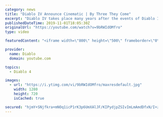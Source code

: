 ```yaml
---
category: news
title: "Diablo IV Announce Cinematic | By Three They Come"
excerpt: "Diablo IV takes place many years after the events of Diablo III, after millions have been slaughtered by the actions of the High Heavens and Burning Hells alike."
publishedDateTime: 2019-11-01T18:05:30Z
originalUrl: "https://youtube.com/watch?v=9bRWIdOMfro"
type: video

featuredContent: "<iframe width=\"800\" height=\"500\" frameborder=\"0\" src=\"https://www.youtube.com/embed/9bRWIdOMfro\" allow=\"accelerometer; autoplay; encrypted-media; gyroscope; picture-in-picture\" allowfullscreen></iframe>"

provider:
  name: Diablo
  domain: youtube.com

topics:
  - Diablo 4

images:
  - url: "https://i.ytimg.com/vi/9bRWIdOMfro/maxresdefault.jpg"
    width: 1280
    height: 720
    isCached: true

secured: "hjmY+SNjfkra+mNOq1icP1rK3p6UmXAlJF/KIPydjpZSIvImLmAmdDfxN/I+zGA+J1DufMqMyp7r3NMzB0bRIuJsB4/YD7NcUpBrq7XdtIPxrYE4DXRFzr9gxNEPu9I+Stw5OgDHX1N+VYS/r+ZvbMaflcaRFx3cyQhpVmwOHtWp67730PLnKPAUw24u55HCgqELI3hylWXROFHX5yRqUZp5VfVcNBNjBBZV1ekDDp3EuIA8z/gvNrYTxAts7J2LK6R1PxyozaRmNf2oc7O0a31G28WicMHVnkTGDQczDVgleT3PUvVCCykDLsozRyeZo5bbEKco6YOB+e1YpHgT5H72APCDEGvnLuLzDWcVgU0cZdummeZQDLiHobA+MbEzaMtTfKuQ4IdHj401zvwzQS8OpESzGJVQnBtkplJW0Cs8XrMczfxVk0jzuZJU6ll6;b7uqs2cHc2dYJYz8WgeN+g=="
---
```


